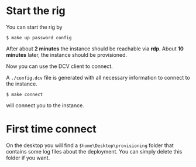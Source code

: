 # Start the rig

You can start the rig by

```
$ make up password config
```

After about **2 minutes** the instance should be reachable via **rdp**.
About **10 minutes** later, the instance should be provisioned.

Now you can use the DCV client to connect.

A `./config.dcv` file is generated with all necessary information to
connect to the instance.

```
$ make connect
```

will connect you to the instance.

# First time connect

On the desktop you will find a `$home\Desktop\provisioning` folder that contains some log files about the deployment. 
You can simply delete this folder if you want.
